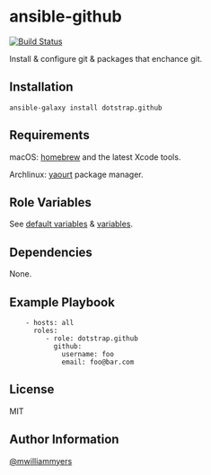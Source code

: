 ansible-github
==============
[![Build Status](https://travis-ci.org/dotstrap/ansible-github.svg)](https://travis-ci.org/dotstrap/ansible-github)

Install & configure git & packages that enchance git.

Installation
------------

```
ansible-galaxy install dotstrap.github
```

Requirements
------------

macOS: [homebrew] and the latest Xcode tools.

Archlinux: [yaourt] package manager.

Role Variables
--------------

See [default variables] & [variables].

Dependencies
------------

None.

Example Playbook
----------------

```
    - hosts: all
      roles:
         - role: dotstrap.github
           github:
             username: foo
             email: foo@bar.com            
```

License
-------

MIT

Author Information
------------------

[@mwilliammyers]


[@mwilliammyers]: https://github.com/mwilliammyers
[aura]: https://github.com/aurapm/aura
[default variables]: defaults/main.yml
[dotstrap]: https://github.com/mwilliammyers/dotstrap
[fasd]: https://github.com/clvv/fasd
[files]: files/
[fish]: http://fishshell.com/
[homebrew]: https://github.com/Homebrew/homebrew
[pacaur]: https://github.com/rmarquis/pacaur
[variables]: vars/
[yaourt]: https://github.com/archlinuxfr/yaourt
[zsh]: http://zsh.sourceforge.net
